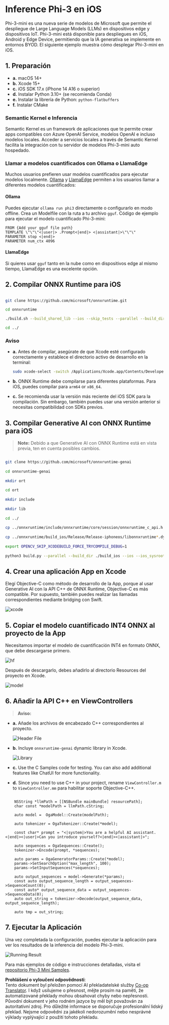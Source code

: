 <!--
CO_OP_TRANSLATOR_METADATA:
{
  "original_hash": "82af197df38d25346a98f1f0e84d1698",
  "translation_date": "2025-05-09T11:05:10+00:00",
  "source_file": "md/01.Introduction/03/iOS_Inference.md",
  "language_code": "cs"
}
-->
# **Inference Phi-3 en iOS**

Phi-3-mini es una nueva serie de modelos de Microsoft que permite el despliegue de Large Language Models (LLMs) en dispositivos edge y dispositivos IoT. Phi-3-mini está disponible para despliegues en iOS, Android y Edge Device, permitiendo que la IA generativa se implemente en entornos BYOD. El siguiente ejemplo muestra cómo desplegar Phi-3-mini en iOS.

## **1. Preparación**

- **a.** macOS 14+
- **b.** Xcode 15+
- **c.** iOS SDK 17.x (iPhone 14 A16 o superior)
- **d.** Instalar Python 3.10+ (se recomienda Conda)
- **e.** Instalar la librería de Python: `python-flatbuffers`
- **f.** Instalar CMake

### Semantic Kernel e Inferencia

Semantic Kernel es un framework de aplicaciones que te permite crear apps compatibles con Azure OpenAI Service, modelos OpenAI e incluso modelos locales. Acceder a servicios locales a través de Semantic Kernel facilita la integración con tu servidor de modelos Phi-3-mini auto hospedado.

### Llamar a modelos cuantificados con Ollama o LlamaEdge

Muchos usuarios prefieren usar modelos cuantificados para ejecutar modelos localmente. [Ollama](https://ollama.com) y [LlamaEdge](https://llamaedge.com) permiten a los usuarios llamar a diferentes modelos cuantificados:

#### **Ollama**

Puedes ejecutar `ollama run phi3` directamente o configurarlo en modo offline. Crea un Modelfile con la ruta a tu archivo `gguf`. Código de ejemplo para ejecutar el modelo cuantificado Phi-3-mini:

```gguf
FROM {Add your gguf file path}
TEMPLATE \"\"\"<|user|> .Prompt<|end|> <|assistant|>\"\"\"
PARAMETER stop <|end|>
PARAMETER num_ctx 4096
```

#### **LlamaEdge**

Si quieres usar `gguf` tanto en la nube como en dispositivos edge al mismo tiempo, LlamaEdge es una excelente opción.

## **2. Compilar ONNX Runtime para iOS**

```bash

git clone https://github.com/microsoft/onnxruntime.git

cd onnxruntime

./build.sh --build_shared_lib --ios --skip_tests --parallel --build_dir ./build_ios --ios --apple_sysroot iphoneos --osx_arch arm64 --apple_deploy_target 17.5 --cmake_generator Xcode --config Release

cd ../

```

### **Aviso**

- **a.** Antes de compilar, asegúrate de que Xcode esté configurado correctamente y establece el directorio activo de desarrollo en la terminal:

    ```bash
    sudo xcode-select -switch /Applications/Xcode.app/Contents/Developer
    ```

- **b.** ONNX Runtime debe compilarse para diferentes plataformas. Para iOS, puedes compilar para `arm64` or `x86_64`.

- **c.** Se recomienda usar la versión más reciente del iOS SDK para la compilación. Sin embargo, también puedes usar una versión anterior si necesitas compatibilidad con SDKs previos.

## **3. Compilar Generative AI con ONNX Runtime para iOS**

> **Note:** Debido a que Generative AI con ONNX Runtime está en vista previa, ten en cuenta posibles cambios.

```bash

git clone https://github.com/microsoft/onnxruntime-genai
 
cd onnxruntime-genai
 
mkdir ort
 
cd ort
 
mkdir include
 
mkdir lib
 
cd ../
 
cp ../onnxruntime/include/onnxruntime/core/session/onnxruntime_c_api.h ort/include
 
cp ../onnxruntime/build_ios/Release/Release-iphoneos/libonnxruntime*.dylib* ort/lib
 
export OPENCV_SKIP_XCODEBUILD_FORCE_TRYCOMPILE_DEBUG=1
 
python3 build.py --parallel --build_dir ./build_ios --ios --ios_sysroot iphoneos --ios_arch arm64 --ios_deployment_target 17.5 --cmake_generator Xcode --cmake_extra_defines CMAKE_XCODE_ATTRIBUTE_CODE_SIGNING_ALLOWED=NO

```

## **4. Crear una aplicación App en Xcode**

Elegí Objective-C como método de desarrollo de la App, porque al usar Generative AI con la API C++ de ONNX Runtime, Objective-C es más compatible. Por supuesto, también puedes realizar las llamadas correspondientes mediante bridging con Swift.

![xcode](../../../../../translated_images/xcode.6c67033ca85b703e80cc51ecaa681fbcb6ac63cc0c256705ac97bc9ca039c235.cs.png)

## **5. Copiar el modelo cuantificado INT4 ONNX al proyecto de la App**

Necesitamos importar el modelo de cuantificación INT4 en formato ONNX, que debe descargarse primero.

![hf](../../../../../translated_images/hf.b99941885c6561bb3bcc0155d409e713db6d47b4252fb6991a08ffeefc0170ec.cs.png)

Después de descargarlo, debes añadirlo al directorio Resources del proyecto en Xcode.

![model](../../../../../translated_images/model.f0cb932ac2c7648211fbe5341ee1aa42b77cb7f956b6d9b084afb8fbf52927c7.cs.png)

## **6. Añadir la API C++ en ViewControllers**

> **Aviso:**

- **a.** Añade los archivos de encabezado C++ correspondientes al proyecto.

  ![Header File](../../../../../translated_images/head.2504a93b0be166afde6729fb193ebd14c5acb00a0bb6de1939b8a175b1f630fb.cs.png)

- **b.** Incluye `onnxruntime-genai` dynamic library in Xcode.

  ![Library](../../../../../translated_images/lib.86e12a925eb07e4e71a1466fa4f3ad27097e08505d25d34e98c33005d69b6f23.cs.png)

- **c.** Use the C Samples code for testing. You can also add additional features like ChatUI for more functionality.

- **d.** Since you need to use C++ in your project, rename `ViewController.m` to `ViewController.mm` para habilitar soporte Objective-C++.

```objc

    NSString *llmPath = [[NSBundle mainBundle] resourcePath];
    char const *modelPath = llmPath.cString;

    auto model =  OgaModel::Create(modelPath);

    auto tokenizer = OgaTokenizer::Create(*model);

    const char* prompt = "<|system|>You are a helpful AI assistant.<|end|><|user|>Can you introduce yourself?<|end|><|assistant|>";

    auto sequences = OgaSequences::Create();
    tokenizer->Encode(prompt, *sequences);

    auto params = OgaGeneratorParams::Create(*model);
    params->SetSearchOption("max_length", 100);
    params->SetInputSequences(*sequences);

    auto output_sequences = model->Generate(*params);
    const auto output_sequence_length = output_sequences->SequenceCount(0);
    const auto* output_sequence_data = output_sequences->SequenceData(0);
    auto out_string = tokenizer->Decode(output_sequence_data, output_sequence_length);
    
    auto tmp = out_string;

```

## **7. Ejecutar la Aplicación**

Una vez completada la configuración, puedes ejecutar la aplicación para ver los resultados de la inferencia del modelo Phi-3-mini.

![Running Result](../../../../../translated_images/result.7ebd1fe614f809d776c46475275ec72e4ab898c4ec53ae62b29315c064ca6839.cs.jpg)

Para más ejemplos de código e instrucciones detalladas, visita el [repositorio Phi-3 Mini Samples](https://github.com/Azure-Samples/Phi-3MiniSamples/tree/main/ios).

**Prohlášení o vyloučení odpovědnosti**:  
Tento dokument byl přeložen pomocí AI překladatelské služby [Co-op Translator](https://github.com/Azure/co-op-translator). I když usilujeme o přesnost, mějte prosím na paměti, že automatizované překlady mohou obsahovat chyby nebo nepřesnosti. Původní dokument v jeho rodném jazyce by měl být považován za autoritativní zdroj. Pro důležité informace se doporučuje profesionální lidský překlad. Nejsme odpovědni za jakékoli nedorozumění nebo nesprávné výklady vyplývající z použití tohoto překladu.